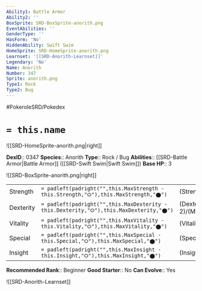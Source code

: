 ```yaml
---
Ability1: Battle Armor
Ability2: ''
BoxSprite: SRD-BoxSprite-anorith.png
EventAbilities: ''
GenderType: ''
HasForm: 'No'
HiddenAbility: Swift Swim
HomeSprite: SRD-HomeSprite-anorith.png
Learnset: '[[SRD-Anorith-Learnset]]'
Legendary: 'No'
Name: Anorith
Number: 347
Sprite: anorith.png
Type1: Rock
Type2: Bug
---
```


#PokeroleSRD/Pokedex

# `= this.name`

![[SRD-HomeSprite-anorith.png|right]]

**DexID**:: 0347
**Species**:: Anorith
**Type**:: Rock / Bug
**Abilities**:: [[SRD-Battle Armor|Battle Armor]] ([[SRD-Swift Swim|Swift Swim]])
**Base HP**:: 3

![[SRD-BoxSprite-anorith.png|right]]

|           |                                                                                        |                                          |
| --------- | -------------------------------------------------------------------------------------- | ---------------------------------------- |
| Strength  | `= padleft(padright("",this.MaxStrength - this.Strength,"⭘"),this.MaxStrength,"⬤")`    | (Strength::3)/(MaxStrength::6)   |
| Dexterity | `= padleft(padright("",this.MaxDexterity - this.Dexterity,"⭘"),this.MaxDexterity,"⬤")` | (Dexterity:: 2)/(MaxDexterity::5) |
| Vitality  | `= padleft(padright("",this.MaxVitality - this.Vitality,"⭘"),this.MaxVitality,"⬤")`    | (Vitality::2)/(MaxVitality::4)   |
| Special   | `= padleft(padright("",this.MaxSpecial - this.Special,"⭘"),this.MaxSpecial,"⬤")`       | (Special::1)/(MaxSpecial::3)     |
| Insight   | `= padleft(padright("",this.MaxInsight - this.Insight,"⭘"),this.MaxInsight,"⬤")`       | (Insight::2)/(MaxInsight::4)     |

**Recommended Rank**:: Beginner
**Good Starter**:: No
**Can Evolve**:: Yes

![[SRD-Anorith-Learnset]]